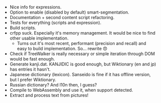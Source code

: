 
* Nice info for expressions.
* Option to enable (disabled by default) smart-segmentation.
* Documentation + second content script refactoring.
* Tests for everything (scripts and expression).
* Build scripts.
* crfpp suck. Especially it's memory management. It would be nice to find other usable implementation.
  * Turns out it's most recent, performant (precision and recall) and easy to build implementation. So... rewrite 😞
* Check if TreeWalker is really necessary or simple iteration through DOM would be fast enough.
* Generate kanji.dat. KANJIDIC is good enough, but Wiktionary (en and jp) has entries it hasn't.
* Japanese dictionary (lexicon). Sanseido is fine if it has offline version, but I prefer Wiktionary.
* Russian dictionary? And l10n then, I guess?
* Compile to WebAssembly and use it, when support detected.
* Extract and process text from pictures!
